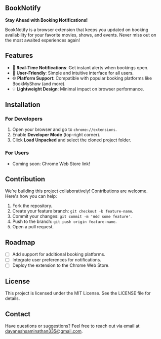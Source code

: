 ## BookNotify  
**Stay Ahead with Booking Notifications!**  

BookNotify is a browser extension that keeps you updated on booking availability for your favorite movies, shows, and events. Never miss out on the most awaited experiences again!  

## Features  
- 🚀 **Real-Time Notifications**: Get instant alerts when bookings open.  
- 🎨 **User-Friendly**: Simple and intuitive interface for all users.  
- 🌐 **Platform Support**: Compatible with popular booking platforms like BookMyShow (and more).  
- 💡 **Lightweight Design**: Minimal impact on browser performance.  

## Installation  
### For Developers  
1. Open your browser and go to `chrome://extensions`.  
2. Enable **Developer Mode** (top-right corner).  
3. Click **Load Unpacked** and select the cloned project folder.  

### For Users  
- Coming soon: Chrome Web Store link!  

## Contribution  
We’re building this project collaboratively! Contributions are welcome. Here's how you can help:  
1. Fork the repository.  
2. Create your feature branch: `git checkout -b feature-name`.  
3. Commit your changes: `git commit -m 'Add some feature'`.  
4. Push to the branch: `git push origin feature-name`.  
5. Open a pull request.  

## Roadmap  
- [ ] Add support for additional booking platforms.  
- [ ] Integrate user preferences for notifications.  
- [ ] Deploy the extension to the Chrome Web Store.  

## License  
This project is licensed under the MIT License. See the LICENSE file for details.  

## Contact  
Have questions or suggestions? Feel free to reach out via email at davaneshsaminathan335@gmail.com.
